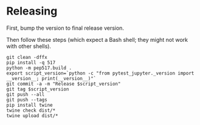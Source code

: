 # Releasing

First, bump the version to final release version.

Then follow these steps (which expect a Bash shell; they might not work with other shells).

```
git clean -dffx
pip install -q 517
python -m pep517.build .
export script_version=`python -c "from pytest_jupyter._version import __version__; print(__version__)"`
git commit -a -m "Release $script_version"
git tag $script_version
git push --all
git push --tags
pip install twine
twine check dist/*
twine upload dist/*
```
